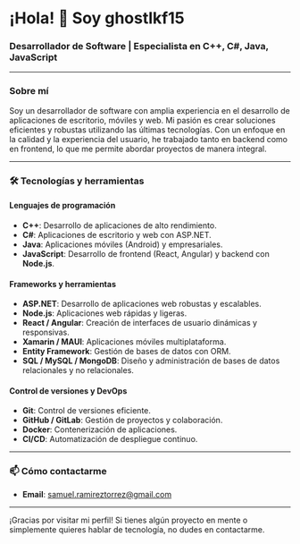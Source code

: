 # ¡Hola! 👋 Soy ghostlkf15

### Desarrollador de Software | Especialista en C++, C#, Java, JavaScript

---

### Sobre mí
Soy un desarrollador de software con amplia experiencia en el desarrollo de aplicaciones de escritorio, móviles y web. 
Mi pasión es crear soluciones eficientes y robustas utilizando las últimas tecnologías. Con un enfoque en la calidad y 
la experiencia del usuario, he trabajado tanto en backend como en frontend, lo que me permite abordar proyectos de manera integral.

---

### 🛠️ Tecnologías y herramientas

#### Lenguajes de programación
- **C++**: Desarrollo de aplicaciones de alto rendimiento.
- **C#**: Aplicaciones de escritorio y web con ASP.NET.
- **Java**: Aplicaciones móviles (Android) y empresariales.
- **JavaScript**: Desarrollo de frontend (React, Angular) y backend con **Node.js**.

#### Frameworks y herramientas
- **ASP.NET**: Desarrollo de aplicaciones web robustas y escalables.
- **Node.js**: Aplicaciones web rápidas y ligeras.
- **React / Angular**: Creación de interfaces de usuario dinámicas y responsivas.
- **Xamarin / MAUI**: Aplicaciones móviles multiplataforma.
- **Entity Framework**: Gestión de bases de datos con ORM.
- **SQL / MySQL / MongoDB**: Diseño y administración de bases de datos relacionales y no relacionales.

#### Control de versiones y DevOps
- **Git**: Control de versiones eficiente.
- **GitHub / GitLab**: Gestión de proyectos y colaboración.
- **Docker**: Contenerización de aplicaciones.
- **CI/CD**: Automatización de despliegue continuo.

---

### 📫 Cómo contactarme
- **Email**: [samuel.ramireztorrez@gmail.com](mailto:samuel.ramireztorrez@gmail.com)

---

¡Gracias por visitar mi perfil! Si tienes algún proyecto en mente o simplemente quieres hablar de tecnología, no dudes en contactarme.
